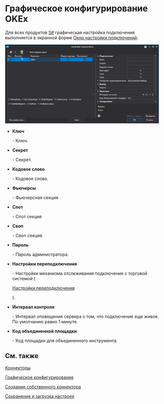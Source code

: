 # Графическое конфигурирование OKEx

Для всех продуктов [S\#](StockSharpAbout.md) графическая настройка подключения выполняется в экранной форме [Окно настройки подключений](API_UI_ConnectorWindow.md):

![API GUI Settings OKEx](../images/API_GUI_Settings_OKEx.png)

- **Ключ**

   \- Ключ.
- **Секрет**

   \- Секрет.
- **Кодовое слово**

   \- Кодовое слово.
- **Фьючерсы**

   \- Фьючерсная секция
- **Спот**

   \- Спот секция
- **Своп**

   \- Своп секция.
- **Пароль**

   \- Пароль администратора.
- **Настройки переподключения**

   \- Настройки механизма отслеживания подключения с торговой системой (

  [Настройки переподключения](Reconnect.md)

  ). 
- **Интервал контроля**

   \- Интервал оповещения сервера о том, что подключение еще живое. По умолчанию равно 1 минуте. 
- **Код объединенной площадки**

   \- Код площадки для объединенного инструмента. 

## См. также

[Коннекторы](API_Connectors.md)

[Графическое конфигурирование](API_ConnectorsUIConfiguration.md)

[Создание собственного коннектора](ConnectorCreating.md)

[Сохранение и загрузка настроек](API_Connectors_SaveConnectorSettings.md)
